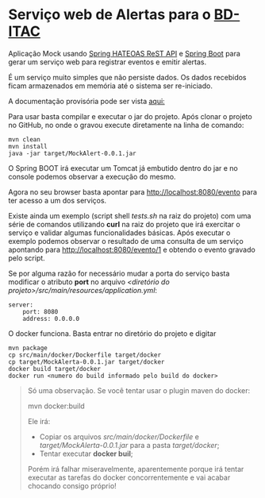 # Serviço web de Alertas para o [BD-ITAC](https://sites.google.com/site/interdproj2016/)

Aplicação Mock usando [Spring HATEOAS ReST API](http://projects.spring.io/spring-hateoas) e [Spring Boot](http://projects.spring.io/spring-boot) para gerar um serviço web para registrar eventos e emitir alertas.

É um serviço muito simples que não persiste dados. Os dados recebidos ficam armazenados em memória até o sistema ser re-iniciado.

A documentação provisória pode ser vista [aqui:](https://cdn.rawgit.com/BD-ITAC/BD-ITAC/SP1_TS02/MockAlert/README.html)

Para usar basta compilar e executar o jar do projeto. Após clonar o projeto no GitHub, no onde o gravou execute diretamente na linha de comando:

    mvn clean
    mvn install
    java -jar target/MockAlert-0.0.1.jar

O Spring BOOT irá executar um Tomcat já embutido dentro do jar e no console podemos observar a execução do mesmo.

Agora no seu browser basta apontar para [http://localhost:8080/evento](http://localhost:8080/evento) para ter acesso a um dos serviços.

Existe ainda um exemplo (script shell *tests.sh* na raiz do projeto) com uma série de comandos utilizando **curl** na raiz do projeto que irá exercitar o serviço e validar algumas funcionalidades básicas. Após executar o exemplo podemos observar o resultado de uma consulta de um serviço apontando para [http://localhost:8080/evento/1](http://localhost:8080/evento/1) e obtendo o evento gravado pelo script.

Se por alguma razão for necessário mudar a porta do serviço basta modificar o atributo **port** no arquivo *<diretório do projeto>/src/main/resources/application.yml*:

    server:
        port: 8080
        address: 0.0.0.0

O docker funciona. Basta entrar no diretório do projeto e digitar

    mvn package
    cp src/main/docker/Dockerfile target/docker
    cp target/MockAlerta-0.0.1.jar target/docker
    docker build target/docker
    docker run <numero do build informado pelo build do docker>
    
>Só uma observação. Se você tentar usar o plugin maven do docker:
>
>    mvn docker:build
>    
>Ele irá:
>
>* Copiar os arquivos *src/main/docker/Dockerfile* e *target/MockAlerta-0.0.1.jar* para a pasta *target/docker*;
>* Tentar executar **docker buil**;
>
>Porém irá falhar miseravelmente, aparentemente porque irá tentar executar as tarefas do docker concorrentemente e vai acabar chocando consigo próprio!